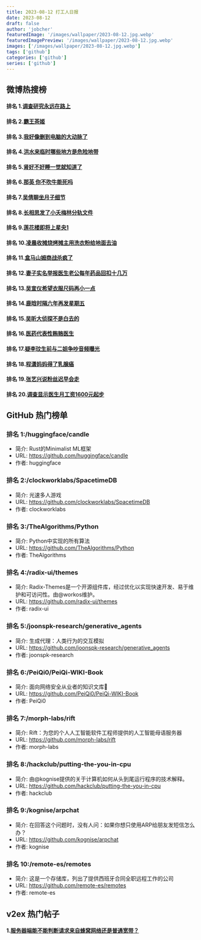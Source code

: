 ```yaml
---
title: 2023-08-12 打工人日报
date: 2023-08-12
draft: false
author: 'jobcher'
featuredImage: '/images/wallpaper/2023-08-12.jpg.webp'
featuredImagePreview: '/images/wallpaper/2023-08-12.jpg.webp'
images: ['/images/wallpaper/2023-08-12.jpg.webp']
tags: ['github']
categories: ['github']
series: ['github']
---
```


## 微博热搜榜

#### 排名 1.[调查研究永远在路上](https://s.weibo.com/weibo?q=调查研究永远在路上)
#### 排名 2.[霸王茶姬](https://s.weibo.com/weibo?q=霸王茶姬)
#### 排名 3.[我好像删到电脑的大动脉了](https://s.weibo.com/weibo?q=我好像删到电脑的大动脉了)
#### 排名 4.[洪水来临时哪些地方是危险地带](https://s.weibo.com/weibo?q=洪水来临时哪些地方是危险地带)
#### 排名 5.[肾好不好睡一觉就知道了](https://s.weibo.com/weibo?q=肾好不好睡一觉就知道了)
#### 排名 6.[那英 你不吹牛能死吗](https://s.weibo.com/weibo?q=那英你不吹牛能死吗)
#### 排名 7.[吴倩聊坐月子细节](https://s.weibo.com/weibo?q=吴倩聊坐月子细节)
#### 排名 8.[长相思发了小夭梅林分轨文件](https://s.weibo.com/weibo?q=长相思发了小夭梅林分轨文件)
#### 排名 9.[莲花楼即将上星央1](https://s.weibo.com/weibo?q=莲花楼即将上星央1)
#### 排名 10.[凌晨收摊烧烤摊主用洗衣粉给地面去油](https://s.weibo.com/weibo?q=凌晨收摊烧烤摊主用洗衣粉给地面去油)
#### 排名 11.[盒马山姆商战杀疯了](https://s.weibo.com/weibo?q=盒马山姆商战杀疯了)
#### 排名 12.[妻子实名举报医生老公每年药品回扣十几万](https://s.weibo.com/weibo?q=妻子实名举报医生老公每年药品回扣十几万)
#### 排名 13.[吴宣仪希望衣服尺码再小一点](https://s.weibo.com/weibo?q=吴宣仪希望衣服尺码再小一点)
#### 排名 14.[鹿晗时隔六年再发星期五](https://s.weibo.com/weibo?q=鹿晗时隔六年再发星期五)
#### 排名 15.[吴昕大侦探不是白去的](https://s.weibo.com/weibo?q=吴昕大侦探不是白去的)
#### 排名 16.[医药代表性贿赂医生](https://s.weibo.com/weibo?q=医药代表性贿赂医生)
#### 排名 17.[疑李玟生前与二姐争吵音频曝光](https://s.weibo.com/weibo?q=疑李玟生前与二姐争吵音频曝光)
#### 排名 18.[程潇妈妈得了乳腺癌](https://s.weibo.com/weibo?q=程潇妈妈得了乳腺癌)
#### 排名 19.[张艺兴说粉丝迟早会走](https://s.weibo.com/weibo?q=张艺兴说粉丝迟早会走)
#### 排名 20.[调查显示医生月工资1600元起步](https://s.weibo.com/weibo?q=调查显示医生月工资1600元起步)
## GitHub 热门榜单

### 排名 1:/huggingface/candle
- 简介: Rust的Minimalist ML框架
- URL: https://github.com/huggingface/candle
- 作者: huggingface 

### 排名 2:/clockworklabs/SpacetimeDB
- 简介: 光速多人游戏
- URL: https://github.com/clockworklabs/SpacetimeDB
- 作者: clockworklabs 

### 排名 3:/TheAlgorithms/Python
- 简介: Python中实现的所有算法
- URL: https://github.com/TheAlgorithms/Python
- 作者: TheAlgorithms 

### 排名 4:/radix-ui/themes
- 简介: Radix-Themes是一个开源组件库，经过优化以实现快速开发、易于维护和可访问性。由@workos维护。
- URL: https://github.com/radix-ui/themes
- 作者: radix-ui 

### 排名 5:/joonspk-research/generative_agents
- 简介: 生成代理：人类行为的交互模拟
- URL: https://github.com/joonspk-research/generative_agents
- 作者: joonspk-research 

### 排名 6:/PeiQi0/PeiQi-WIKI-Book
- 简介: 面向网络安全从业者的知识文库🍃
- URL: https://github.com/PeiQi0/PeiQi-WIKI-Book
- 作者: PeiQi0 

### 排名 7:/morph-labs/rift
- 简介: Rift：为您的个人人工智能软件工程师提供的人工智能母语服务器
- URL: https://github.com/morph-labs/rift
- 作者: morph-labs 

### 排名 8:/hackclub/putting-the-you-in-cpu
- 简介: 由@kognise提供的关于计算机如何从头到尾运行程序的技术解释。
- URL: https://github.com/hackclub/putting-the-you-in-cpu
- 作者: hackclub 

### 排名 9:/kognise/arpchat
- 简介: 在回答这个问题时，没有人问：如果你想只使用ARP给朋友发短信怎么办？
- URL: https://github.com/kognise/arpchat
- 作者: kognise 

### 排名 10:/remote-es/remotes
- 简介: 这是一个存储库，列出了提供西班牙合同全职远程工作的公司
- URL: https://github.com/remote-es/remotes
- 作者: remote-es 

## v2ex 热门帖子

#### 1.[服务器端能不能判断请求来自蜂窝网络还是普通宽带？](https://www.v2ex.com/t/964620#reply1)

